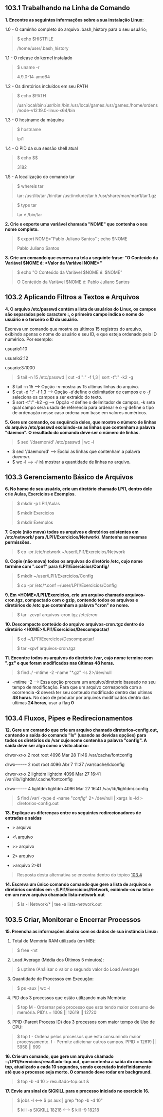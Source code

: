 ## 103.1 Trabalhando na Linha de Comando

**1. Encontre as seguintes informações sobre a sua instalação Linux:**

1.0 - O caminho completo do arquivo .bash_history para o seu usuário;
> $ echo $HISTFILE
>
> /home/user/.bash_history

1.1 - O release do kernel instalado
> $ uname -r
>
> 4.9.0-14-amd64

1.2 - Os diretórios incluídos em seu PATH
> $ echo $PATH
>
> /usr/local/bin:/usr/bin:/bin:/usr/local/games:/usr/games:/home/ordens/node-v12.19.0-linux-x64/bin

1.3 - O hostname da máquina
> $ hostname
>
> lpi1

1.4 - O PID da sua sessão shell atual
> $ echo $$
>
> 3182

1.5 - A localização do comando tar
> $ whereis tar
>
> tar: /usr/lib/tar /bin/tar /usr/include/tar.h /usr/share/man/man1/tar.1.gz

> $ type tar
>
> tar é /bin/tar

**2. Crie e exporte uma variável chamada "NOME" que contenha o seu nome completo.**
> $ export NOME="Pablo Juliano Santos" ; echo $NOME
>
> Pablo Juliano Santos

**3. Crie um comando que escreva na tela a seguinte frase: "O Conteúdo da Variável $NOME é: <Valor da Variável NOME>"**
> $ echo "O Conteúdo da Variável \$NOME é: $NOME"
>
> O Conteúdo da Variável $NOME é: Pablo Juliano Santos

## 103.2 Aplicando Filtros a Textos e Arquivos

**4. O arquivo /etc/passwd contém a lista de usuários do Linux, os campos são separados pelo caractere :, o primeiro campo indica o nome do  usuário e o terceiro o ID do usuário.**

Escreva um comando que mostre os últimos 15 registros do arquivo, exibindo apenas o nome do usuário e seu ID, e que esteja ordenado pelo  ID numérico. Por exemplo:

usuario1:10

usuario2:12

usuario:3:1000

> $ tail -n 15 /etc/passwd | cut -d ":" -f 1,3 | sort -t":" -k2 -g

- $ tail -n 15 		--> Opção _-n_ mostra as 15 ultimas linhas do arquivo.
- $ cut -d ":" -f 1,3 	--> Opção _-d_ define o delimitador de campos e o _-f_ seleciona os campos a ser extraido do texto.
- $ sort -t":" -k2 -g 	--> Opção _-t_ define o delimitador de campos, _-k_ seta qual campo sera usado de referencia para ordenar e o _-g_ define o tipo de ordenação nesse caso ordena com base em valores numéricos.


**5. Gere um comando, ou sequência deles, que mostre o número de linhas do arquivo /etc/passwd excluindo-se as linhas que contenham a palavra  "daemon". O resultado do comando deve ser o número de linhas.**

> $ sed '/daemon/d' /etc/passwd | wc -l

- $ sed '/daemon/d' 	--> Exclui as linhas que contenham a palavra _daemon_.
- $ wc -l 		--> _-l_ irá mostrar a quantidade de linhas no arquivo.


## 103.3 Gerenciamento Básico de Arquivos

**6. No home de seu usuário, crie um diretório chamado LPI1, dentro dele crie Aulas, Exercicios e Exemplos.**
> $ mkdir -p LPI1/Aulas
>  
> $ mkdir Exercicios
> 
> $ mkdir Exemplos

**7. Copie (não mova) todos os arquivos e diretórios existentes em /etc/network/ para <HOME>/LPI1/Exercicios/Network/. Mantenha as  mesmas permissões.**
> $ cp -pr /etc/network ~/user/LPI1/Exercicios/Network

**8. Copie (não mova) todos os arquivos do diretório /etc, cujo nome  termine com ".conf" para <HOME>/LPI1/Exercicios/Config/**
> $ mkdir ~/user/LPI1/Exercicios/Config
> 
> $ cp -pr /etc/*.conf ~/user/LPI1/Exercicios/Config

**9. Em \<HOME>/LPI1/Exercicios, crie um arquivo chamado  arquivos-cron.tgz, compactado com o gzip, contendo todos os arquivos e  diretórios do /etc que contenham a palavra "cron" no nome.**
> $ tar -zcvpf arquivos-cron.tgz /etc/*cron*

**10. Descompacte conteúdo do arquivo arquivos-cron.tgz dentro do diretório \<HOME>/LPI1/Exercicios/Descompactar/** 
> $ cd \~/LPI1/Exercicios/Descompactar/
>
> $ tar -xpvf arquivos-cron.tgz 

**11. Encontre todos os arquivos do diretório /var, cujo nome termine com ".gz" e que foram modificados nas últimas 48 horas.**
> $ find ./ -mtime -2 -name "*.gz" -ls 2>/dev/null

- -mtime -2	--> Essa opção procura um arquivo/diretorio baseado no seu tempo de modificação. Para que um arquivo corresponda com a ocorrencia **-2** deverá ter seu conteudo modificado dentro das ultimas **48 horas**. No caso de procurar por arquivos modificados dentro das ultimas **24 horas**, usar a flag **0**


## 103.4 Fluxos, Pipes e Redirecionamentos

**12. Gere um comando que crie um arquivo chamado diretorios-config.out, contendo a saída do comando "ls" (usando as devidas opções) para todos os diretórios  do /var cujo nome contenha a palavra "config". A saída deve ser algo  como o visto abaixo:**

drwxr-xr-x 2 root    root    4096 Mar 28 11:49 /var/cache/fontconfig 

drwx------ 2 root    root    4096 Abr  7 11:37 /var/cache/ldconfig 

drwxr-xr-x 2 lightdm lightdm 4096 Mar 27 16:41 /var/lib/lightdm/.cache/fontconfig 

drwx------ 4 lightdm lightdm 4096 Mar 27 16:41 /var/lib/lightdm/.config

> $ find /var/ -type d -name "*config*" 2> /dev/null | xargs ls -ld > diretorios-config.out


**13. Explique as diferenças entre os seguintes redirecionadores de entradas e saídas**

- \> arquivo

- <\ arquivo 

- \>\> arquivo

- 2\> arquivo

- \>arquivo 2\>&1

> Resposta desta alternativa se encontra dentro do tópico [103.4](https://github.com/JaySaints/LPIC-1-Notes/blob/main/103_4.md)

**14. Escreva um único comando comando que gere a lista de arquivos e diretórios contidos em ~/LPI1/Exercicios/Network, exibindo-os na tela e  em um novo arquivo chamado lista-network.out**

> $ ls -l Network/* | tee -a lista-network.out


## 103.5 Criar, Monitorar e Encerrar Processos

**15. Preencha as informações abaixo com os dados de sua instância Linux:**

1. Total de Memória RAM utilizada (em MB):
> $ free -mt

2. Load Average (Média dos Últimos 5 minutos): 
> $ uptime (Análisar o valor o segundo valor do Load Average)

3. Quantidade de Processos em Execução: 
> $ ps -aux | wc -l

4. PID dos 3 processos que estão utilizando mais Memória:
> $ top 
> M - Ordernar pelo processo que esta tendo maior consumo de memória.
> PID's = 1008 || 12619 || 12720

5. PPID (Parent Process ID) dos 3 processos com maior tempo de Uso de CPU: 
> $ top
> t - Ordena pelos processos que esta consumindo maior processamento.
> f - Permite adicionar outros campos.
> PPID = 12619 || 5958 || 999 

**16. Crie um comando, que gere um arquivo chamado ~/LPI1/Exercicios/resultado-top.out, que contenha a saída do comando  top, atualizado a cada 10 segundos, sendo executado indefinidamente até  que o processo seja morto. O comando deve rodar em background.**
> $ top -b -d 10 > resultado-top.out &

**17. Envie um sinal de SIGKILL para o processo iniciado no exercício 16.**
> $ jobs -l <--> $ ps aux | grep "top -b -d 10"
>
> $ kill -s SIGKILL 18218 <--> $ kill -9 18218





